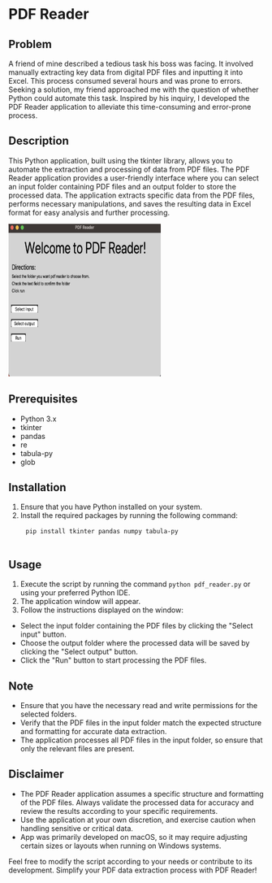 <!DOCTYPE html>
<html>

<head>
</head>

<body>
  <h1>PDF Reader</h1>

  <h2>Problem</h2>
  <p>
    A friend of mine described a tedious task his boss was facing. It involved manually extracting key data from digital PDF files and inputting it into Excel. This process consumed several hours and was prone to errors. Seeking a solution, my friend approached me with the question of whether Python could automate this task. Inspired by his inquiry, I developed the PDF Reader application to alleviate this time-consuming and error-prone process.
  </p>

  <h2>Description</h2>
  <p>
    This Python application, built using the tkinter library, allows you to automate the extraction and processing of
    data from PDF files. The PDF Reader application provides a user-friendly interface where you can select an input
    folder containing PDF files and an output folder to store the processed data. The application extracts specific data
    from the PDF files, performs necessary manipulations, and saves the resulting data in Excel format for easy analysis
    and further processing.
  </p>
   <img src="https://github.com/Jburch01/pdf-reader/blob/main/pdfr_screenshot.png" height="300" width="300"/></>

  <h2>Prerequisites</h2>
  <ul>
    <li>Python 3.x</li>
    <li>tkinter</li>
    <li>pandas</li>
    <li>re</li>
    <li>tabula-py</li>
    <li>glob</li>
  </ul>

  <h2>Installation</h2>
  <ol>
    <li>Ensure that you have Python installed on your system.</li>
    <li>Install the required packages by running the following command:</li>
  </ol>

  <pre>
    <code>pip install tkinter pandas numpy tabula-py</code>
  </pre>

  <h2>Usage</h2>
  <ol>
    <li>Execute the script by running the command <code>python pdf_reader.py</code> or using your preferred Python IDE.
    </li>
    <li>The application window will appear.</li>
    <li>Follow the instructions displayed on the window:</li>
  </ol>

  <ul>
    <li>Select the input folder containing the PDF files by clicking the "Select input" button.</li>
    <li>Choose the output folder where the processed data will be saved by clicking the "Select output" button.</li>
    <li>Click the "Run" button to start processing the PDF files.</li>
  </ul>

  <h2>Note</h2>
  <ul>
    <li>Ensure that you have the necessary read and write permissions for the selected folders.</li>
    <li>Verify that the PDF files in the input folder match the expected structure and formatting for accurate data
      extraction.</li>
    <li>The application processes all PDF files in the input folder, so ensure that only the relevant files are
      present.</li>
  </ul>

  <h2>Disclaimer</h2>
  <ul>
    <li>The PDF Reader application assumes a specific structure and formatting of the PDF files. Always validate the
      processed data for accuracy and review the results according to your specific requirements.</li>
    <li>Use the application at your own discretion, and exercise caution when handling sensitive or critical data.</li>
    <li>App was primarily developed on macOS, so it may require adjusting certain sizes or layouts when running on Windows systems.
</li>
  </ul>

  <p>Feel free to modify the script according to your needs or contribute to its development. Simplify your PDF data
    extraction process with PDF Reader!</p>
</body>

</html>
